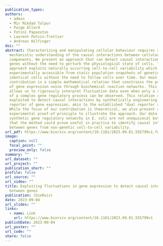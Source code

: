 ```yaml
---
publication_types:
authors:
  - admin
  - Mir Mikdad Talpur
  - Paige Allard
  - Fotini Papazotos
  - Laurent Potvin-Trottier
  - Andreas Hilfinger
doi: ""
abstract: Characterizing and manipulating cellular behaviour requires a
  mechanistic understanding of the causal interactions between cellular
  components. We present an approach that can detect causal interactions between
  genes without the need to perturb the physiological state of cells. This
  approach exploits naturally occurring cell-to-cell variability which is
  experimentally accessible from static population snapshots of genetically
  identical cells without the need to follow cells over time. Our main
  contribution is a simple mathematical relation that constrains the propagation
  of gene expression noise through biochemical reaction networks. This relation
  allows us to rigorously interpret fluctuation data even when only a small part
  of a complex gene regulatory process can be observed. This relation can be
  exploited to detect causal interactions by synthetically engineering a passive
  reporter of gene expression, akin to the established "dual reporter assay".
  While the focus of our contribution is theoretical, we also present an
  experimental proof-of-principle to illustrate the approach. Our data from
  synthetic gene regulatory networks in E. coli are not unequivocal but suggest
  that the method could prove useful in practice to identify causal interactions
  between genes from non-genetic cell-to-cell variability.
url_pdf: https://www.biorxiv.org/content/10.1101/2023.09.01.555799v1.full.pdf
image:
  caption: null
  focal_point: ""
  preview_only: false
summary: ""
url_dataset: ""
url_project: ""
publication_short: ""
profile: false
url_source: ""
url_video: ""
title: Exploiting fluctuations in gene expression to detect causal interactions
  between genes
publication: (bioRxiv)
date: 2023-09-04
url_slides: ""
links:
  - name: Link
    url: https://www.biorxiv.org/content/10.1101/2023.09.01.555799v1
publishDate: 2023-09-04
url_poster: ""
url_code: ""
share: false
---
```

